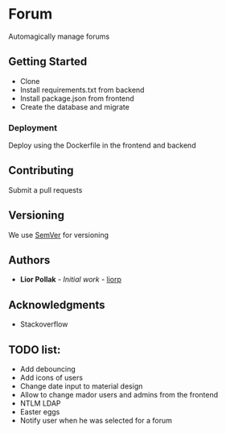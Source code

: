 # Forum

Automagically manage forums

## Getting Started

* Clone
* Install requirements.txt from backend
* Install package.json from frontend
* Create the database and migrate

### Deployment

Deploy using the Dockerfile in the frontend and backend

## Contributing

Submit a pull requests

## Versioning

We use [SemVer](http://semver.org/) for versioning 

## Authors

* **Lior Pollak** - *Initial work* - [liorp](https://github.com/liorp)

## Acknowledgments

* Stackoverflow

## TODO list:
* Add debouncing
* Add icons of users
* Change date input to material design
* Allow to change mador users and admins from the frontend
* NTLM LDAP
* Easter eggs
* Notify user when he was selected for a forum
